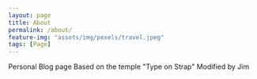 ```yaml
---
layout: page
title: About
permalink: /about/
feature-img: "assets/img/pexels/travel.jpeg"
tags: [Page]
---
```

Personal Blog page
Based on the temple "Type on Strap"
Modified by Jim
 
